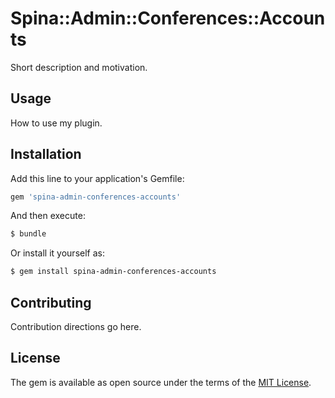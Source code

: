 # Spina::Admin::Conferences::Accounts
Short description and motivation.

## Usage
How to use my plugin.

## Installation
Add this line to your application's Gemfile:

```ruby
gem 'spina-admin-conferences-accounts'
```

And then execute:
```bash
$ bundle
```

Or install it yourself as:
```bash
$ gem install spina-admin-conferences-accounts
```

## Contributing
Contribution directions go here.

## License
The gem is available as open source under the terms of the [MIT License](https://opensource.org/licenses/MIT).
